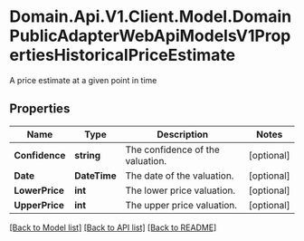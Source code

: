 # Domain.Api.V1.Client.Model.DomainPublicAdapterWebApiModelsV1PropertiesHistoricalPriceEstimate
A price estimate at a given point in time
## Properties

Name | Type | Description | Notes
------------ | ------------- | ------------- | -------------
**Confidence** | **string** | The confidence of the valuation. | [optional] 
**Date** | **DateTime** | The date of the valuation. | [optional] 
**LowerPrice** | **int** | The lower price valuation. | [optional] 
**UpperPrice** | **int** | The upper price valuation. | [optional] 

[[Back to Model list]](../README.md#documentation-for-models) [[Back to API list]](../README.md#documentation-for-api-endpoints) [[Back to README]](../README.md)

